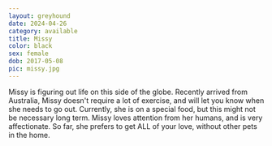 ```yaml
---
layout: greyhound
date: 2024-04-26
category: available
title: Missy
color: black
sex: female
dob: 2017-05-08
pic: missy.jpg
---
```

Missy is figuring out life on this side of the globe.  Recently arrived from Australia, Missy doesn't require a lot of exercise, and will let you know when she needs to go out.  Currently, she is on a special food, but this might not be necessary long term. Missy loves attention from her humans, and is very affectionate.  So far, she prefers to get ALL of your love, without other pets in the home.  
